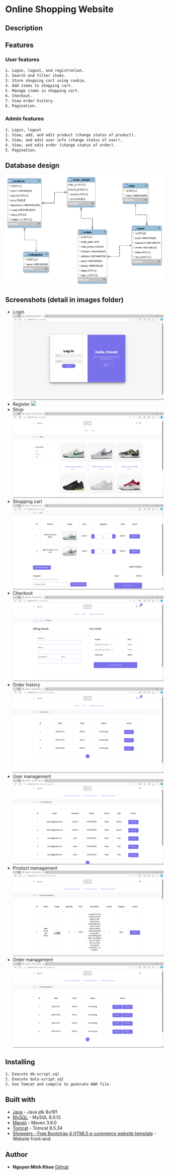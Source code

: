 # Online Shopping Website

## Description


## Features
### User features
```
1. Login, logout, and registration.
2. Search and filter items.
3. Store shopping cart using cookie.
4. Add items to shopping cart.
5. Manage items in shopping cart.
6. Checkout.
7. View order history.
6. Pagination.
```

### Admin features
```
1. Login, logout
2. View, add, and edit product (change status of product).
3. View, and edit user info (change status of user).
4. View, and edit order (change status of order).
5. Pagination.
```

## Database design
![](./images/db-design.png)

## Screenshots (detail in images folder)
- Login
![](./images/login.png)
- Register
![](./images/registraion.png)
- Shop
![](./images/shop.png)
- Shopping cart
![](./images/cart.png)
- Checkout
![](./images/checkout.png)
- Order history
![](./images/order-history.png)
- User management
![](./images/user-management.png)
- Product management
![](./images/product-management.png)
- Order management
![](./images/order-management.png)

## Installing
```
1. Execute db-script.sql
2. Execute data-script.sql
3. Use Tomcat and compile to generate WAR file.
```

## Built with
* [Java](https://www.oracle.com/java/technologies/) - Java jdk 8u191
* [MySQL](https://www.mysql.com/) - MySQL 8.0.13
* [Maven](https://maven.apache.org/) - Maven 3.6.0
* [Tomcat](https://tomcat.apache.org/) - Tomcat 8.5.34
* [Shoppers - Free Bootstrap 4 HTML5 e-commerce website template](https://themewagon.com/themes/free-bootstrap-4-html5-ecommerece-website-template-shoppers/) - Website front-end

## Author
* **Nguyen Minh Khoa** [Github](https://github.com/nmk1406)
